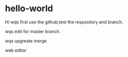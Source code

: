# hello-world

Hi wqs
first use the github,test the respository and branch.

wqs edit for master branch.

wqs upgreate merge

web editor
